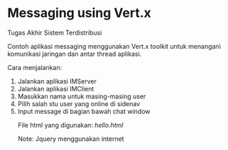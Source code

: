 # Messaging using Vert.x
Tugas Akhir Sistem Terdistribusi

Contoh aplikasi messaging menggunakan Vert.x toolkit untuk menangani komunikasi jaringan dan antar thread aplikasi.

Cara menjalankan:
<ol>
  <li>Jalankan aplikasi IMServer</li>
  <li>Jalankan aplikasi IMClient</li>
  <li>Masukkan nama untuk masing-masing user</li>
  <li>Pilih salah stu user yang online di sidenav</li>
  <li>Input message di bagian bawah chat window</li>
  
File html yang digunakan:
<i>hello.html</i>

Note: Jquery menggunakan internet
